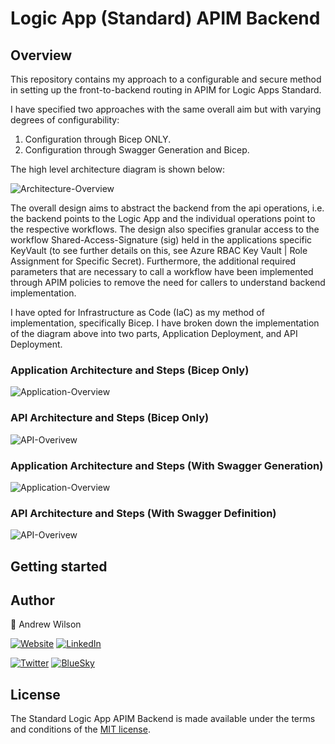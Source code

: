 # Logic App (Standard) APIM Backend

## Overview
This repository contains my approach to a configurable and secure method in setting up the front-to-backend routing in APIM for Logic Apps Standard. 

I have specified two approaches with the same overall aim but with varying degrees of configurability:
1. Configuration through Bicep ONLY.
2. Configuration through Swagger Generation and Bicep.

The high level architecture diagram is shown below:

![Architecture-Overview](https://andrewilson.co.uk/images/posts/2024/01/Overview.png)

The overall design aims to abstract the backend from the api operations, i.e. the backend points to the Logic App and the individual operations point to the respective workflows. The design also specifies granular access to the workflow Shared-Access-Signature (sig) held in the applications specific KeyVault (to see further details on this, see Azure RBAC Key Vault | Role Assignment for Specific Secret). Furthermore, the additional required parameters that are necessary to call a workflow have been implemented through APIM policies to remove the need for callers to understand backend implementation.

I have opted for Infrastructure as Code (IaC) as my method of implementation, specifically Bicep. I have broken down the implementation of the diagram above into two parts, Application Deployment, and API Deployment.

### Application Architecture and Steps (Bicep Only)
![Application-Overview](https://andrewilson.co.uk/images/posts/2024/01/Application-Deployment.png)

### API Architecture and Steps (Bicep Only)
![API-Overivew](https://andrewilson.co.uk/images/posts/2024/01/API-Deployment.png)

### Application Architecture and Steps (With Swagger Generation)
![Application-Overview](https://andrewilson.co.uk/images/posts/2024/01/Application-Deployment-Swagger.png)

### API Architecture and Steps (With Swagger Definition)
![API-Overivew](https://andrewilson.co.uk/images/posts/2024/01/API-Deployment-with-Swagger.png)

## Getting started

## Author
👤 Andrew Wilson

[![Website][badge_blog]][link_blog]
[![LinkedIn][badge_linkedin]][link_linkedin]

[![Twitter][badge_twitter]][link_twitter]
[![BlueSky][badge_bluesky]][link_bluesky]


## License
The Standard Logic App APIM Backend is made available under the terms and conditions of the [MIT license](LICENSE).

[badge_blog]: https://img.shields.io/badge/blog-andrewilson.co.uk-blue?style=for-the-badge
[link_blog]: https://andrewilson.co.uk/

[badge_linkedin]: https://img.shields.io/badge/LinkedIn-Andrew%20Wilson-blue?style=for-the-badge&logo=linkedin
[link_linkedin]: https://www.linkedin.com/in/andrew-wilson-792345106

[badge_twitter]: https://img.shields.io/badge/follow-%40Andrew__DWilson-blue?logo=twitter&style=for-the-badge&logoColor=white
[link_twitter]: https://twitter.com/Andrew_DWilson

[badge_bluesky]: https://img.shields.io/badge/Bluesky-%40andrewilson.co.uk-blue?logo=bluesky&style=for-the-badge&logoColor=white
[link_bluesky]: https://bsky.app/profile/andrewilson.co.uk
